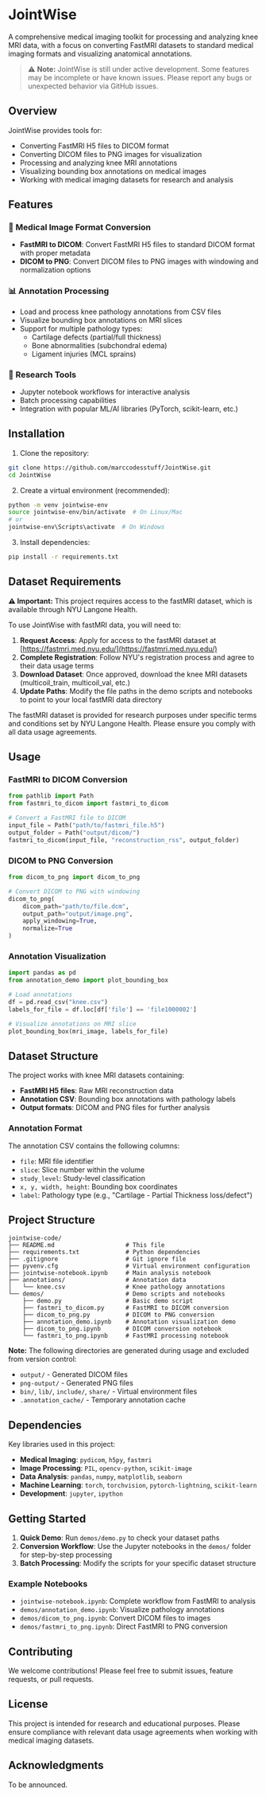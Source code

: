 # JointWise

A comprehensive medical imaging toolkit for processing and analyzing knee MRI data, with a focus on converting FastMRI datasets to standard medical imaging formats and visualizing anatomical annotations.

> ⚠️ **Note:** JointWise is still under active development. Some features may be incomplete or have known issues. Please report any bugs or unexpected behavior via GitHub issues.

## Overview

JointWise provides tools for:
- Converting FastMRI H5 files to DICOM format
- Converting DICOM files to PNG images for visualization
- Processing and analyzing knee MRI annotations
- Visualizing bounding box annotations on medical images
- Working with medical imaging datasets for research and analysis

## Features

### 🏥 Medical Image Format Conversion
- **FastMRI to DICOM**: Convert FastMRI H5 files to standard DICOM format with proper metadata
- **DICOM to PNG**: Convert DICOM files to PNG images with windowing and normalization options

### 📊 Annotation Processing
- Load and process knee pathology annotations from CSV files
- Visualize bounding box annotations on MRI slices
- Support for multiple pathology types:
  - Cartilage defects (partial/full thickness)
  - Bone abnormalities (subchondral edema)
  - Ligament injuries (MCL sprains)

### 🔬 Research Tools
- Jupyter notebook workflows for interactive analysis
- Batch processing capabilities
- Integration with popular ML/AI libraries (PyTorch, scikit-learn, etc.)

## Installation

1. Clone the repository:
```bash
git clone https://github.com/marccodesstuff/JointWise.git
cd JointWise
```

2. Create a virtual environment (recommended):
```bash
python -m venv jointwise-env
source jointwise-env/bin/activate  # On Linux/Mac
# or
jointwise-env\Scripts\activate  # On Windows
```

3. Install dependencies:
```bash
pip install -r requirements.txt
```

## Dataset Requirements

**⚠️ Important:** This project requires access to the fastMRI dataset, which is available through NYU Langone Health. 

To use JointWise with fastMRI data, you will need to:

1. **Request Access**: Apply for access to the fastMRI dataset at [https://fastmri.med.nyu.edu/](https://fastmri.med.nyu.edu/)
2. **Complete Registration**: Follow NYU's registration process and agree to their data usage terms
3. **Download Dataset**: Once approved, download the knee MRI datasets (multicoil_train, multicoil_val, etc.)
4. **Update Paths**: Modify the file paths in the demo scripts and notebooks to point to your local fastMRI data directory

The fastMRI dataset is provided for research purposes under specific terms and conditions set by NYU Langone Health. Please ensure you comply with all data usage agreements.

## Usage

### FastMRI to DICOM Conversion

```python
from pathlib import Path
from fastmri_to_dicom import fastmri_to_dicom

# Convert a FastMRI file to DICOM
input_file = Path("path/to/fastmri_file.h5")
output_folder = Path("output/dicom/")
fastmri_to_dicom(input_file, "reconstruction_rss", output_folder)
```

### DICOM to PNG Conversion

```python
from dicom_to_png import dicom_to_png

# Convert DICOM to PNG with windowing
dicom_to_png(
    dicom_path="path/to/file.dcm",
    output_path="output/image.png",
    apply_windowing=True,
    normalize=True
)
```

### Annotation Visualization

```python
import pandas as pd
from annotation_demo import plot_bounding_box

# Load annotations
df = pd.read_csv("knee.csv")
labels_for_file = df.loc[df['file'] == 'file1000002']

# Visualize annotations on MRI slice
plot_bounding_box(mri_image, labels_for_file)
```

## Dataset Structure

The project works with knee MRI datasets containing:
- **FastMRI H5 files**: Raw MRI reconstruction data
- **Annotation CSV**: Bounding box annotations with pathology labels
- **Output formats**: DICOM and PNG files for further analysis

### Annotation Format
The annotation CSV contains the following columns:
- `file`: MRI file identifier
- `slice`: Slice number within the volume
- `study_level`: Study-level classification
- `x, y, width, height`: Bounding box coordinates
- `label`: Pathology type (e.g., "Cartilage - Partial Thickness loss/defect")

## Project Structure

```
jointwise-code/
├── README.md                    # This file
├── requirements.txt             # Python dependencies
├── .gitignore                   # Git ignore file
├── pyvenv.cfg                   # Virtual environment configuration
├── jointwise-notebook.ipynb     # Main analysis notebook
├── annotations/                 # Annotation data
│   └── knee.csv                 # Knee pathology annotations
└── demos/                       # Demo scripts and notebooks
    ├── demo.py                  # Basic demo script
    ├── fastmri_to_dicom.py      # FastMRI to DICOM conversion
    ├── dicom_to_png.py          # DICOM to PNG conversion
    ├── annotation_demo.ipynb    # Annotation visualization demo
    ├── dicom_to_png.ipynb       # DICOM conversion notebook
    └── fastmri_to_png.ipynb     # FastMRI processing notebook
```

**Note:** The following directories are generated during usage and excluded from version control:
- `output/` - Generated DICOM files
- `png-output/` - Generated PNG files
- `bin/`, `lib/`, `include/`, `share/` - Virtual environment files
- `.annotation_cache/` - Temporary annotation cache

## Dependencies

Key libraries used in this project:
- **Medical Imaging**: `pydicom`, `h5py`, `fastmri`
- **Image Processing**: `PIL`, `opencv-python`, `scikit-image`
- **Data Analysis**: `pandas`, `numpy`, `matplotlib`, `seaborn`
- **Machine Learning**: `torch`, `torchvision`, `pytorch-lightning`, `scikit-learn`
- **Development**: `jupyter`, `ipython`

## Getting Started

1. **Quick Demo**: Run `demos/demo.py` to check your dataset paths
2. **Conversion Workflow**: Use the Jupyter notebooks in the `demos/` folder for step-by-step processing
3. **Batch Processing**: Modify the scripts for your specific dataset structure

### Example Notebooks
- `jointwise-notebook.ipynb`: Complete workflow from FastMRI to analysis
- `demos/annotation_demo.ipynb`: Visualize pathology annotations
- `demos/dicom_to_png.ipynb`: Convert DICOM files to images
- `demos/fastmri_to_png.ipynb`: Direct FastMRI to PNG conversion

## Contributing

We welcome contributions! Please feel free to submit issues, feature requests, or pull requests.

## License

This project is intended for research and educational purposes. Please ensure compliance with relevant data usage agreements when working with medical imaging datasets.

## Acknowledgments

To be announced.